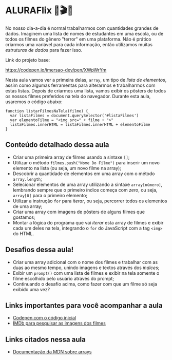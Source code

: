 # ALURAFlix :movie_camera::clapper::cinema:



No nosso dia-a-dia é normal trabalharmos com quantidades grandes de dados. Imaginem uma lista de nomes de estudantes em uma escola, ou de todos os filmes do gênero "terror" em uma plataforma. Não é prático criarmos uma variável para cada informação, então utilizamos muitas *estruturas de dados* para fazer isso.

Link do projeto base:

https://codepen.io/imersao-dev/pen/XWpWrYm

Nesta aula vamos ver a primeira delas, `array`, um tipo de *lista de elementos*, assim como algumas ferramentas para alterarmos e trabalharmos com estas listas. Depois de criarmos uma lista, vamos exibir os pôsters de todos os nossos filmes preferidos na tela do navegador. Durante esta aula, usaremos o código abaixo:

```
function listarFilmesNaTela(filme) {
  var listaFilmes = document.querySelector('#listaFilmes')
  var elementoFilme = "<img src=" + filme + ">"
  listaFilmes.innerHTML = listaFilmes.innerHTML + elementoFilme
}
```

## Conteúdo detalhado dessa aula

- Criar uma primeira array de filmes usando a sintaxe `[]`;
- Utilizar o método `filmes.push("Nome Do Filme")` para inserir um novo elemento na lista (ou seja, um novo filme na array);
- Descobrir a quantidade de elementos em uma array com o método `array.length`;
- Selecionar elementos de uma array utilizando a sintaxe `array[número]`, lembrando sempre que o primeiro índice começa com *zero*, ou seja, `array[0]` para o primeiro elemento;
- Utilizar a instrução `for` para *iterar*, ou seja, percorrer todos os elementos de uma array;
- Criar uma array com imagens de pôsters de alguns filmes que gostamos;
- Montar a lógica do programa que vai *iterar* esta array de filmes e exibir cada um deles na tela, integrando o `for` do JavaScript com a tag `<img>` do HTML.

## Desafios dessa aula!

- Criar uma array adicional com o nome dos filmes e trabalhar com as duas ao mesmo tempo, unindo imagens e textos através dos *índices*;
- Exibir um `prompt()` com uma lista de filmes e exibir na tela somente o filme escolhido pelo usuário através do prompt;
- Continuando o desafio acima, como fazer com que um filme só seja exibido uma vez?

## Links importantes para você acompanhar a aula

- [Codepen com o código inicial](https://codepen.io/imersao-dev/pen/51db666e8bab142fd0e4f48e535581c7)
- [IMDb para pesquisar as imagens dos filmes](https://www.imdb.com/)

## Links citados nessa aula

- [Documentação da MDN sobre arrays](https://developer.mozilla.org/pt-BR/docs/Web/JavaScript/Reference/Global_Objects/Array)